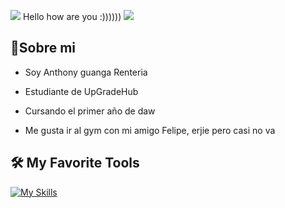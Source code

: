  ![](https://cdn.betterttv.net/emote/5d61b1b14932b21d9c332f1b/1x.webp)  Hello how are you :)))))) ![](https://cdn.betterttv.net/emote/5d61b1b14932b21d9c332f1b/1x.webp) 

<h2>🌱Sobre mi </h2>

- Soy Anthony guanga Renteria

- Estudiante de UpGradeHub

- Cursando el primer año de daw

- Me gusta ir al gym con mi amigo Felipe, erjie pero casi no va

  
<h2>🛠️ My Favorite Tools </h2>

[![My Skills](https://skillicons.dev/icons?i=eclipse,html,css,vscode)](https://skillicons.dev)




